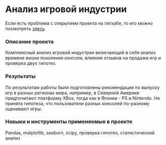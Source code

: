 # Анализ игровой индустрии
Если есть проблема с открытием проекта на гитхабе, то его можно посмотреть [здесь](https://nbviewer.jupyter.org/github/DAAkimov/yaPraktikumProjects/blob/main/5_game_analysis/gamingIndustryAnalysis.ipynb)

###  Описание проекта

Комплексный анализ игровой индустрии включающий в себя анализ времени жизни поколения консоли, влияния отзывов на продажи игр и проверка двух гипотез. 

### Результаты
По результатам работы были подготовлены рекомендации по выпуску игр в разных регионах мира, например, в Северной Америке предпочитают платформу XBox, тогда как в Японии - PS и Nintendo. Не принята гипотеза, что пользователи разных консолей по-разному оценивают игры.

### Навыки и инструменты применяемые в проекте
Pandas, matplotlib, seaborn, scipy, проверка гипотез, статистический анализ
